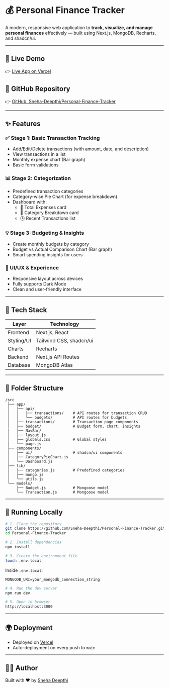 
# 💰 Personal Finance Tracker

A modern, responsive web application to **track, visualize, and manage personal finances** effectively — built using Next.js, MongoDB, Recharts, and shadcn/ui.

---

## 🚀 Live Demo

👉 [Live App on Vercel](https://personal-finance-tracker-beryl-eta.vercel.app)

## 🔗 GitHub Repository

👉 [GitHub: Sneha-Deepthi/Personal-Finance-Tracker](https://github.com/Sneha-Deepthi/Personal-Finance-Tracker)

---

## ✨ Features

### ✅ Stage 1: Basic Transaction Tracking
- Add/Edit/Delete transactions (with amount, date, and description)
- View transactions in a list
- Monthly expense chart (Bar graph)
- Basic form validations

### 📊 Stage 2: Categorization
- Predefined transaction categories
- Category-wise Pie Chart (for expense breakdown)
- Dashboard with:
  - 💸 Total Expenses card
  - 📂 Category Breakdown card
  - 🕒 Recent Transactions list

### 💡 Stage 3: Budgeting & Insights
- Create monthly budgets by category
- Budget vs Actual Comparison Chart (Bar graph)
- Smart spending insights for users

### 🌙 UI/UX & Experience
- Responsive layout across devices
- Fully supports Dark Mode
- Clean and user-friendly interface

---

## 🧠 Tech Stack

| Layer        | Technology                         |
|--------------|-------------------------------------|
| Frontend     | Next.js, React                     |
| Styling/UI   | Tailwind CSS, shadcn/ui            |
| Charts       | Recharts                           |
| Backend      | Next.js API Routes                 |
| Database     | MongoDB Atlas                      |

---

## 🧱 Folder Structure

```
/src
 ├── app/
 │   ├── api/
 │   │   ├── transactions/    # API routes for transaction CRUD
 │   │   └── budgets/         # API routes for budgets
 │   ├── transactions/        # Transaction page components
 │   ├── budget/              # Budget form, chart, insights
 |   ├── NavBar/
 │   ├── layout.js
 │   ├── globals.css          # Global styles
 |   └── page.js
 ├── components/
 │   ├── ui/                  # shadcn/ui components
 │   ├── CategoryPieChart.js
 │   └── Dashboard.js
 ├── lib/
 │   ├── categories.js        # Predefined categories
 │   ├── mongo.js
 │   └── utils.js
 └── models/
     ├── Budget.js            # Mongoose model
     └── Transaction.js       # Mongoose model
```

---

## 🧪 Running Locally

```bash
# 1. Clone the repository
git clone https://github.com/Sneha-Deepthi/Personal-Finance-Tracker.git
cd Personal-Finance-Tracker

# 2. Install dependencies
npm install

# 3. Create the environment file
touch .env.local
```

Inside `.env.local`:

```
MONGODB_URI=your_mongodb_connection_string
```

```bash
# 4. Run the dev server
npm run dev

# 5. Open in browser
http://localhost:3000
```

---

## 🌍 Deployment

- Deployed on [Vercel](https://vercel.com/)
- Auto-deployment on every push to `main`

---

## 👩‍💻 Author

Built with ❤️ by [Sneha Deepthi](https://github.com/Sneha-Deepthi)
